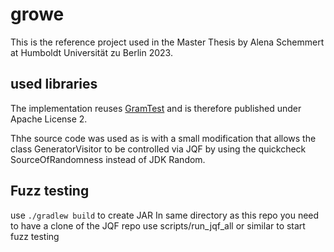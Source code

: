 # growe

This is the reference project used in the Master Thesis by Alena Schemmert at Humboldt Universität zu Berlin 2023.

## used libraries
The implementation reuses [GramTest](https://github.com/codelion/gramtest) and is therefore published under Apache License 2.

Thhe source code was used as is with a small modification that allows the class GeneratorVisitor to be controlled via JQF by using the quickcheck SourceOfRandomness instead of JDK Random. 


## Fuzz testing

use `./gradlew build` to create JAR
In same directory as this repo you need to have a clone of the JQF repo
use scripts/run_jqf_all or similar to start fuzz testing 
